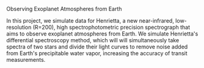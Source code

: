 Observing Exoplanet Atmospheres from Earth

In this project, we simulate data for Henrietta, a new near-infrared, low-resolution (R=200), high spectrophotometric precision spectrograph that aims to observe exoplanet
atmospheres from Earth. We simulate Henrietta's differential spectroscopy method, which will will simultaneously take spectra of two stars and divide their light curves to 
remove noise added from Earth's precipitable water vapor, increasing the accuracy of transit measurements. 
